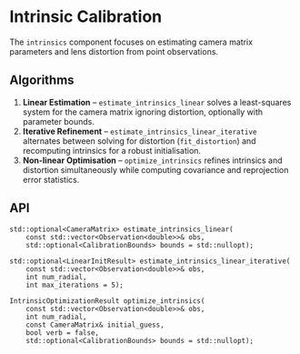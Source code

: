 # Intrinsic Calibration

The `intrinsics` component focuses on estimating camera matrix parameters and
lens distortion from point observations.

## Algorithms

1. **Linear Estimation** – `estimate_intrinsics_linear` solves a least-squares
   system for the camera matrix ignoring distortion, optionally with parameter
   bounds.
2. **Iterative Refinement** – `estimate_intrinsics_linear_iterative` alternates
   between solving for distortion (`fit_distortion`) and recomputing intrinsics
   for a robust initialisation.
3. **Non-linear Optimisation** – `optimize_intrinsics` refines intrinsics and
   distortion simultaneously while computing covariance and reprojection error
   statistics.

## API

```
std::optional<CameraMatrix> estimate_intrinsics_linear(
    const std::vector<Observation<double>>& obs,
    std::optional<CalibrationBounds> bounds = std::nullopt);

std::optional<LinearInitResult> estimate_intrinsics_linear_iterative(
    const std::vector<Observation<double>>& obs,
    int num_radial,
    int max_iterations = 5);

IntrinsicOptimizationResult optimize_intrinsics(
    const std::vector<Observation<double>>& obs,
    int num_radial,
    const CameraMatrix& initial_guess,
    bool verb = false,
    std::optional<CalibrationBounds> bounds = std::nullopt);
```
